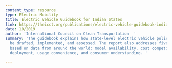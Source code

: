 ```yaml
---
content_type: resource
type: Electric Mobility
title: Electric Vehicle Guidebook for Indian States
link: https://theicct.org/publications/electric-vehicle-guidebook-indian-states
date: 10/2019
author: 'International Council on Clean Transportation  '
summary: 'The guidebook explains how state-level electric vehicle policies should
  be drafted, implemented, and assessed. The report also addresses five consumer barriers
  based on data from around the world: model availability, cost competitiveness, fleet
  deployment, usage convenience, and consumer understanding. '

---
```

